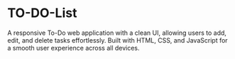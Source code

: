 # TO-DO-List
A responsive To-Do web application with a clean UI, allowing users to add, edit, and delete tasks effortlessly. Built with HTML, CSS, and JavaScript for a smooth user experience across all devices.
